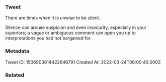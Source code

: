 ### Tweet
There are times when it is unwise to be silent.

Silence can arouse suspicion and even insecurity, especially in your superiors; a vague or ambiguous comment can open you up to interpretations you had not bargained for.

### Metadata
Tweet ID: 1506903814422646791
Created At: 2022-03-24T08:00:40.000Z

### Related

